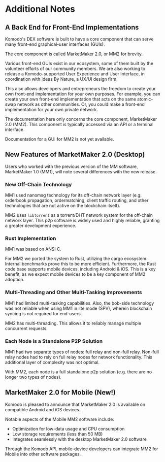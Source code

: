 # Additional Notes

## A Back End for Front-End Implementations

Komodo's DEX software is built to have a core component that can serve many front-end graphical-user interfaces (GUIs). 

The core component is called MarketMaker 2.0, or MM2 for brevity.

Various front-end GUIs exist in our ecosystem, some of them built by the volunteer efforts of our community members. We are also working to release a Komodo-supported User Experience and User Interface, in coordination with Ideas By Nature, a UX/UI design firm.

This also allows developers and entrepreneurs the freedom to create your own front-end implementation for your own purposes. For example, you can create your own front-end implementation that acts on the same atomic-swap network as other communities. Or, you could make a front-end implementation for your own private network. 

The documentation here only concerns the core component, MarketMaker 2.0 (MM2). This component is typically accessed via an API or a terminal interface.

Documentation for a GUI for MM2 is not yet available.

## New Features of MarketMaker 2.0 (Desktop)

Users who worked with the previous version of the MM software, MarketMaker 1.0 (MM1), will note several differences with the new release.  

### New Off-Chain Technology

MM1 used nanomsg technology for its off-chain network layer (e.g. orderbook propagation, ordermatching, client traffic routing, and other technologies that are not active on the blockchain itself).

MM2 uses `libtorrent` as a torrent/DHT network system for the off-chain network layer. This p2p software is widely used and highly reliable, granting a greater development experience.

### Rust Implementation

MM1 was based on ANSI C.

For MM2 we ported the system to Rust, utilizing the cargo ecosystem. Internal benchmarks prove this to be more efficient. Furthermore, the Rust code base supports mobile devices, including Android & iOS. This is a key benefit, as we expect mobile devices to be a key component of MM2 adoption.

### Multi-Threading and Other Multi-Tasking Improvements

MM1 had limited multi-tasking capabilities. Also, the bob-side technology was not reliable when using MM1 in lite mode (SPV), wherein blockchain syncing is not required for end-users.

MM2 has multi-threading. This allows it to reliably manage multiple concurrent requests.

###  Each Node is a Standalone P2P Solution

MM1 had two separate types of nodes: full relay and non-full relay. Non-full relay nodes had to rely on full relay nodes for network functionality. This additional layer of complexity was not optimal.

With MM2, each node is a full standalone p2p solution (e.g. there are no longer two types of nodes).

## MarketMaker 2.0 for Mobile (New!)

Komodo is pleased to announce that MarketMaker 2.0 is available on compatible Android and iOS devices.

Notable aspects of the Mobile MM2 software include:

- Optimization for low-data usage and CPU consumption
- Low storage requirements (less than 50 MB)
- Integrates seamlessly with the desktop MarketMaker 2.0 software

Through the Komodo API, mobile-device developers can integrate MM2 for Mobile into other software packages.
